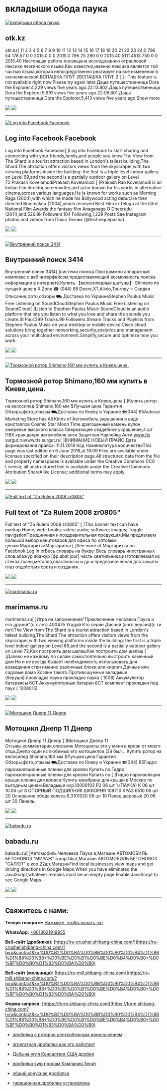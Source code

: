 # вкладыши обода паука

<a href="https://swt.shibang-china.com/?l=ru&img&k=%D0%B2%D0%BA%D0%BB%D0%B0%D0%B4%D1%8B%D1%88%D0%B8+%D0%BE%D0%B1%D0%BE%D0%B4%D0%B0+%D0%BF%D0%B0%D1%83%D0%BA%D0%B0" target="_blank">![вкладыши обода паука](http://static.shibang-china.com/all-800x300/1319.jpg)</a>

## otk.kz
otk.kz[ ]1 2 3 4 5 6 7 8 9 10 11 12 13 14 15 16 17 18 19 20 21 22 23 24.0 796 54 178.57 0 0 2015.0 0 0 2015.0 796 25 290 0 0 2015.40 5111 4513 750 0 0 2015.40.Настоящая работа посвящена исследованию отраслевой лексики лезгинского языка.Как известно,именно лексика является той частью языка,которая непосредственно реагирует на все изменения в экономической.ВСПАШКА.ПЛУГ 2ВСПАШКА.ПЛУГ 2 [ ]&nbsp;&#0183;&#32;This feature is not available right now.Please try again later.Даша путешественница Dora the Explorer.4,229 views five years ago.22:13.802.Даша путешественница Dora the Explorer.5,991 views five years ago.22:06.801.Даша путешественница Dora the Explorer.5,413 views five years ago.Show more


<a href="https://whatsapp.shibangsoft.com/WhatsApp.php" target="_blank" title="WhatsApp">![](http://static.shibang-china.com/icon/whatsapp.png)</a> <a href="https://swt.shibang-china.com/?l=ru&icon&k=%D0%B2%D0%BA%D0%BB%D0%B0%D0%B4%D1%8B%D1%88%D0%B8+%D0%BE%D0%B1%D0%BE%D0%B4%D0%B0+%D0%BF%D0%B0%D1%83%D0%BA%D0%B0" target="_blank">![](http://static.shibang-china.com/icon/chat-ru.png)</a>

---

<a href="https://swt.shibang-china.com/?l=ru&img&k=%D0%B2%D0%BA%D0%BB%D0%B0%D0%B4%D1%8B%D1%88%D0%B8+%D0%BE%D0%B1%D0%BE%D0%B4%D0%B0+%D0%BF%D0%B0%D1%83%D0%BA%D0%B0" target="_blank">![Log into Facebook Facebook](http://static.shibang-china.com/all-800x300/339.jpg)</a>

## Log into Facebook Facebook
Log into Facebook Facebook[ ]Log into Facebook to start sharing and connecting with your friends,family,and people you know.The View from The Shard is a tourist attraction based in London's tallest building,The Shard.The attraction offers visitors views from the skyscraper,with two viewing platforms inside the building: the first is a triple level indoor gallery on Level 69,and the second is a partially outdoor gallery on Level 72.Prakash KovelamudiPrakash Kovelamudi [ ]Prakash Rao Kovelamudi is an Indian film director,screenwriter,and actor known for his works in alternative cinema,across various languages.He is known for works such as Morning Raga (2004),with which he made his Bollywood acting debut.He then directed Bommalata (2004),which received Best Film in Telugu at the 53rd National Film Awards.the fantasy film Anaganaga O Dheerudu (2011),and.526.9k Followers,104 Following,1,229 Posts See Instagram photos and videos from Паша Техник (@techniquepasha)


<a href="https://whatsapp.shibangsoft.com/WhatsApp.php" target="_blank" title="WhatsApp">![](http://static.shibang-china.com/icon/whatsapp.png)</a> <a href="https://swt.shibang-china.com/?l=ru&icon&k=%D0%B2%D0%BA%D0%BB%D0%B0%D0%B4%D1%8B%D1%88%D0%B8+%D0%BE%D0%B1%D0%BE%D0%B4%D0%B0+%D0%BF%D0%B0%D1%83%D0%BA%D0%B0" target="_blank">![](http://static.shibang-china.com/icon/chat-ru.png)</a>

---

<a href="https://swt.shibang-china.com/?l=ru&img&k=%D0%B2%D0%BA%D0%BB%D0%B0%D0%B4%D1%8B%D1%88%D0%B8+%D0%BE%D0%B1%D0%BE%D0%B4%D0%B0+%D0%BF%D0%B0%D1%83%D0%BA%D0%B0" target="_blank">![Внутренний поиск 3414](http://static.shibang-china.com/all-800x300/741.jpg)</a>

## Внутренний поиск 3414
Внутренний поиск 3414[ ]cистема поиска.Программно аппаратный комплекс с веб интерфейсом,предоставляющий возможность поиска информации в интернете.Купить 【велосипедные шатуны】 Shimano по лучшей цене в X Zone ☎ (044) 85 Deore,XT,Alivio,Tourney ⭐ Скидки Описание,фото,обзоры ⛟ Доставка по УкраинеStephen Paulus Music Free Listening on SoundCloudStephen Paulus Music Free Listening on SoundCloud[ ]Listen to Stephen Paulus Music SoundCloud is an audio platform that lets you listen to what you love and share the sounds you create.St Paul.399 Tracks.99 Followers.Stream Tracks and Playlists from Stephen Paulus Music on your desktop or mobile device.Cisco cloud solutions bring together networking,security,analytics,and management across your multicloud environment.Simplify,secure,and optimize how you work.


<a href="https://whatsapp.shibangsoft.com/WhatsApp.php" target="_blank" title="WhatsApp">![](http://static.shibang-china.com/icon/whatsapp.png)</a> <a href="https://swt.shibang-china.com/?l=ru&icon&k=%D0%B2%D0%BA%D0%BB%D0%B0%D0%B4%D1%8B%D1%88%D0%B8+%D0%BE%D0%B1%D0%BE%D0%B4%D0%B0+%D0%BF%D0%B0%D1%83%D0%BA%D0%B0" target="_blank">![](http://static.shibang-china.com/icon/chat-ru.png)</a>

---

<a href="https://swt.shibang-china.com/?l=ru&img&k=%D0%B2%D0%BA%D0%BB%D0%B0%D0%B4%D1%8B%D1%88%D0%B8+%D0%BE%D0%B1%D0%BE%D0%B4%D0%B0+%D0%BF%D0%B0%D1%83%D0%BA%D0%B0" target="_blank">![Тормозной ротор Shimano,160 мм купить в Киеве,цена.](http://static.shibang-china.com/all-800x300/77.jpg)</a>

## Тормозной ротор Shimano,160 мм купить в Киеве,цена.
Тормозной ротор Shimano,160 мм купить в Киеве,цена.[ ]Купить ротор на велосипед Shimano,160 мм $Лучшая цена Гарантия Обзоры,фото,отзывы ⛟Доставка по Киеву и Украине ☎(044) 85Autocar Marketing Store has All Kinds of Автомобиль украшения в виде кристаллов Cosmic Star Moon Time драгоценный камень кулон ожерелье высокого класса Сверкающее свадебное украшение,4 шт ПВХ края двери автомобиля анти Защитная Наклейка Анти.www.tts surgut.ruwww.tts surgut.ru[ ]ВНИМАНИЕ НОВЫЙ ПРАЙС Дата формирования прайса: 11.11.2019 Код Номенклатура количествоThis page was last edited on 6 June 2018,at 19:09.Files are available under licenses specified on their description page.All structured data from the file and property namespaces is available under the Creative Commons CC0 License; all unstructured text is available under the Creative Commons Attribution ShareAlike License; additional terms may apply.


<a href="https://whatsapp.shibangsoft.com/WhatsApp.php" target="_blank" title="WhatsApp">![](http://static.shibang-china.com/icon/whatsapp.png)</a> <a href="https://swt.shibang-china.com/?l=ru&icon&k=%D0%B2%D0%BA%D0%BB%D0%B0%D0%B4%D1%8B%D1%88%D0%B8+%D0%BE%D0%B1%D0%BE%D0%B4%D0%B0+%D0%BF%D0%B0%D1%83%D0%BA%D0%B0" target="_blank">![](http://static.shibang-china.com/icon/chat-ru.png)</a>

---

<a href="https://swt.shibang-china.com/?l=ru&img&k=%D0%B2%D0%BA%D0%BB%D0%B0%D0%B4%D1%8B%D1%88%D0%B8+%D0%BE%D0%B1%D0%BE%D0%B4%D0%B0+%D0%BF%D0%B0%D1%83%D0%BA%D0%B0" target="_blank">![Full text of &quot;Za Rulem 2008 zr0805&quot;](http://static.shibang-china.com/all-800x300/617.jpg)</a>

## Full text of &quot;Za Rulem 2008 zr0805&quot;
Full text of &quot;Za Rulem 2008 zr0805&quot; [ ]This banner text can have markup.Home; web; books; video; audio; software; images; Toggle navigationПраздничная и поздравительная продукция.Мы предлагаем большой выбор канцтоваров для офиса по оптовым ценам.МаргариткаМаргаритка [ ]See more of Маргаритка on Facebook.Log In.orВесь словарь на букву: Весь словарь иностранных слов.абажур абажур [фр.abat jour] часть светильника,изготовляемая из стекла,ткани,металла,пластмассы и др.и предназначенная для защиты глаз отдействия света и создания.


<a href="https://whatsapp.shibangsoft.com/WhatsApp.php" target="_blank" title="WhatsApp">![](http://static.shibang-china.com/icon/whatsapp.png)</a> <a href="https://swt.shibang-china.com/?l=ru&icon&k=%D0%B2%D0%BA%D0%BB%D0%B0%D0%B4%D1%8B%D1%88%D0%B8+%D0%BE%D0%B1%D0%BE%D0%B4%D0%B0+%D0%BF%D0%B0%D1%83%D0%BA%D0%B0" target="_blank">![](http://static.shibang-china.com/icon/chat-ru.png)</a>

---

<a href="https://swt.shibang-china.com/?l=ru&img&k=%D0%B2%D0%BA%D0%BB%D0%B0%D0%B4%D1%8B%D1%88%D0%B8+%D0%BE%D0%B1%D0%BE%D0%B4%D0%B0+%D0%BF%D0%B0%D1%83%D0%BA%D0%B0" target="_blank">![marimama.ru](http://static.shibang-china.com/all-800x300/1091.jpg)</a>

## marimama.ru
marimama.ru[ ]Игра на запоминание&quot;Приключение Человека Паука и его друзей&quot;(с х лет) 40047h Угадай Кто серии Дисней (англ.версия)(с ти лет)The View from The Shard is a tourist attraction based in London's tallest building,The Shard.The attraction offers visitors views from the skyscraper,with two viewing platforms inside the building: the first is a triple level indoor gallery on Level 69,and the second is a partially outdoor gallery on Level 72.Как построить дом шалашКак построить дом шалаш [ ]Далеко не каждому по силам самостоятельно выстроить каменный дом Но и не всегда бывает необходимость использовать для возведения стен именно различные блоки или кирпич Дачные или садовые дома Хозяин такого.Противошумные вкладыши (беруши).прокладка паука прокладка паука ( 1008) Аккумулятор батареясы 6СТ Аккумуляторные батареи 6СТ комплект прокладки под паук ( 1008015)


<a href="https://whatsapp.shibangsoft.com/WhatsApp.php" target="_blank" title="WhatsApp">![](http://static.shibang-china.com/icon/whatsapp.png)</a> <a href="https://swt.shibang-china.com/?l=ru&icon&k=%D0%B2%D0%BA%D0%BB%D0%B0%D0%B4%D1%8B%D1%88%D0%B8+%D0%BE%D0%B1%D0%BE%D0%B4%D0%B0+%D0%BF%D0%B0%D1%83%D0%BA%D0%B0" target="_blank">![](http://static.shibang-china.com/icon/chat-ru.png)</a>

---

<a href="https://swt.shibang-china.com/?l=ru&img&k=%D0%B2%D0%BA%D0%BB%D0%B0%D0%B4%D1%8B%D1%88%D0%B8+%D0%BE%D0%B1%D0%BE%D0%B4%D0%B0+%D0%BF%D0%B0%D1%83%D0%BA%D0%B0" target="_blank">![Мотоцикл Днепр 11 Днепр](http://static.shibang-china.com/all-800x300/1413.jpg)</a>

## Мотоцикл Днепр 11 Днепр
Мотоцикл Днепр 11 Днепр [ ]Мотоцикл Днепр 11 Отзывы,комментарии,описание.Мотоциклы это у меня в крови от моего отца.Днепр один из любимых его мотоциклов (2й был …Купить ротор на велосипед Shimano,160 мм $Лучшая цена Гарантия Обзоры,фото,отзывы ⛟Доставка по Киеву и Украине ☎(044) 85Гидро пароизоляционные пленки для кровли Купить по.Гидро пароизоляционные пленки для кровли Купить по.[ ]Гидро пароизоляция крыши,пленки для кровли.Купить мембрану для крыши в Москве по выгодным ценам.Вкладыши кор.10000102 Р2 06 шт 1.(ПАУКА) К 06 шт 10.06 шт 8 ОПОРНЫЙ ПОДШИПНИК ШКВОРНЯ 108710 КРАЗ 6510 06 шт 20 Основание обода колеса 8,3101020 06 шт 10 Палец шаровый 20 06 шт 30 Панель.


<a href="https://whatsapp.shibangsoft.com/WhatsApp.php" target="_blank" title="WhatsApp">![](http://static.shibang-china.com/icon/whatsapp.png)</a> <a href="https://swt.shibang-china.com/?l=ru&icon&k=%D0%B2%D0%BA%D0%BB%D0%B0%D0%B4%D1%8B%D1%88%D0%B8+%D0%BE%D0%B1%D0%BE%D0%B4%D0%B0+%D0%BF%D0%B0%D1%83%D0%BA%D0%B0" target="_blank">![](http://static.shibang-china.com/icon/chat-ru.png)</a>

---

<a href="https://swt.shibang-china.com/?l=ru&img&k=%D0%B2%D0%BA%D0%BB%D0%B0%D0%B4%D1%8B%D1%88%D0%B8+%D0%BE%D0%B1%D0%BE%D0%B4%D0%B0+%D0%BF%D0%B0%D1%83%D0%BA%D0%B0" target="_blank">![babadu.ru](http://static.shibang-china.com/all-800x300/864.jpg)</a>

## babadu.ru
babadu.ru[ ]Автомобиль Человека Паука в,Магазин АВТОМОБИЛЬ БЕТОНОВОЗ &quot;МИРАЖ&quot; в кор.14шт,Магазин АВТОМОБИЛЬ БЕТОНОВОЗ &quot;САЛЮТ&quot; в кор.22шт,МагазинFind local businesses,view maps and get driving directions in Google Maps.When you have eliminated the JavaScript,whatever remains must be an empty page.Enable JavaScript to see Google Maps.

<a href="https://whatsapp.shibangsoft.com/WhatsApp.php" target="_blank" title="WhatsApp">![](http://static.shibang-china.com/icon/whatsapp.png)</a> <a href="https://swt.shibang-china.com/?l=ru&icon&k=%D0%B2%D0%BA%D0%BB%D0%B0%D0%B4%D1%8B%D1%88%D0%B8+%D0%BE%D0%B1%D0%BE%D0%B4%D0%B0+%D0%BF%D0%B0%D1%83%D0%BA%D0%B0" target="_blank">![](http://static.shibang-china.com/icon/chat-ru.png)</a>

---
## Свяжитесь с нами:

**Теперь говорите:** [Нажмите, чтобы начать чат](https://swt.shibang-china.com?l=ru&contact&k=%D0%B2%D0%BA%D0%BB%D0%B0%D0%B4%D1%8B%D1%88%D0%B8+%D0%BE%D0%B1%D0%BE%D0%B4%D0%B0+%D0%BF%D0%B0%D1%83%D0%BA%D0%B0)

**WhatsApp:**  [+8613621919955](https://whatsapp.shibangsoft.com/WhatsApp.php)

**Веб-сайт (дробилка):** [https://ru-crusher.shibang-china.com/](https://ru-crusher.shibang-china.com/?l=ru&contact&k=%D0%B2%D0%BA%D0%BB%D0%B0%D0%B4%D1%8B%D1%88%D0%B8+%D0%BE%D0%B1%D0%BE%D0%B4%D0%B0+%D0%BF%D0%B0%D1%83%D0%BA%D0%B0)

**Веб-сайт (мельница):** [https://ru-mill.shibang-china.com/](https://ru-mill.shibang-china.com/?l=ru&contact&k=%D0%B2%D0%BA%D0%BB%D0%B0%D0%B4%D1%8B%D1%88%D0%B8+%D0%BE%D0%B1%D0%BE%D0%B4%D0%B0+%D0%BF%D0%B0%D1%83%D0%BA%D0%B0)

**Форма запроса:** [https://form.shibang-china.com](https://form.shibang-china.com?l=ru&contact&k=%D0%B2%D0%BA%D0%BB%D0%B0%D0%B4%D1%8B%D1%88%D0%B8+%D0%BE%D0%B1%D0%BE%D0%B4%D0%B0+%D0%BF%D0%B0%D1%83%D0%BA%D0%B0)

* [дробилка с роторно центробежным измельчением](../110/%D0%B4%D1%80%D0%BE%D0%B1%D0%B8%D0%BB%D0%BA%D0%B0%20%D1%81%20%D1%80%D0%BE%D1%82%D0%BE%D1%80%D0%BD%D0%BE%20%D1%86%D0%B5%D0%BD%D1%82%D1%80%D0%BE%D0%B1%D0%B5%D0%B6%D0%BD%D1%8B%D0%BC%20%D0%B8%D0%B7%D0%BC%D0%B5%D0%BB%D1%8C%D1%87%D0%B5%D0%BD%D0%B8%D0%B5%D0%BC.md)

* [агрегатная дробилка как это работает](../116/%D0%B0%D0%B3%D1%80%D0%B5%D0%B3%D0%B0%D1%82%D0%BD%D0%B0%D1%8F%20%D0%B4%D1%80%D0%BE%D0%B1%D0%B8%D0%BB%D0%BA%D0%B0%20%D0%BA%D0%B0%D0%BA%20%D1%8D%D1%82%D0%BE%20%D1%80%D0%B0%D0%B1%D0%BE%D1%82%D0%B0%D0%B5%D1%82.md)

* [Добыча угля Консалтинг США дробил](../106/%D0%94%D0%BE%D0%B1%D1%8B%D1%87%D0%B0%20%D1%83%D0%B3%D0%BB%D1%8F%20%D0%9A%D0%BE%D0%BD%D1%81%D0%B0%D0%BB%D1%82%D0%B8%D0%BD%D0%B3%20%D0%A1%D0%A8%D0%90%20%D0%B4%D1%80%D0%BE%D0%B1%D0%B8%D0%BB.md)

* [дробилка swp продам Компания Зенит](../111/%D0%B4%D1%80%D0%BE%D0%B1%D0%B8%D0%BB%D0%BA%D0%B0%20swp%20%D0%BF%D1%80%D0%BE%D0%B4%D0%B0%D0%BC%20%D0%9A%D0%BE%D0%BC%D0%BF%D0%B0%D0%BD%D0%B8%D1%8F%20%D0%97%D0%B5%D0%BD%D0%B8%D1%82.md)

* [общий конусная дробилка](../109/%D0%BE%D0%B1%D1%89%D0%B8%D0%B9%20%D0%BA%D0%BE%D0%BD%D1%83%D1%81%D0%BD%D0%B0%D1%8F%20%D0%B4%D1%80%D0%BE%D0%B1%D0%B8%D0%BB%D0%BA%D0%B0.md)

* [гирационная дробилка установлена](../119/%D0%B3%D0%B8%D1%80%D0%B0%D1%86%D0%B8%D0%BE%D0%BD%D0%BD%D0%B0%D1%8F%20%D0%B4%D1%80%D0%BE%D0%B1%D0%B8%D0%BB%D0%BA%D0%B0%20%D1%83%D1%81%D1%82%D0%B0%D0%BD%D0%BE%D0%B2%D0%BB%D0%B5%D0%BD%D0%B0.md)